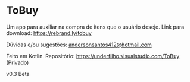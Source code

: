 # ToBuy
Um app para auxiliar na compra de itens que o usuário deseje. 
Link para download: https://rebrand.ly/tobuy


Dúvidas e/ou sugestões: andersonsantos412@hotmail.com

Feito em Kotlin. 
Repositório: https://underfilho.visualstudio.com/ToBuy (Privado)

v0.3 Beta
